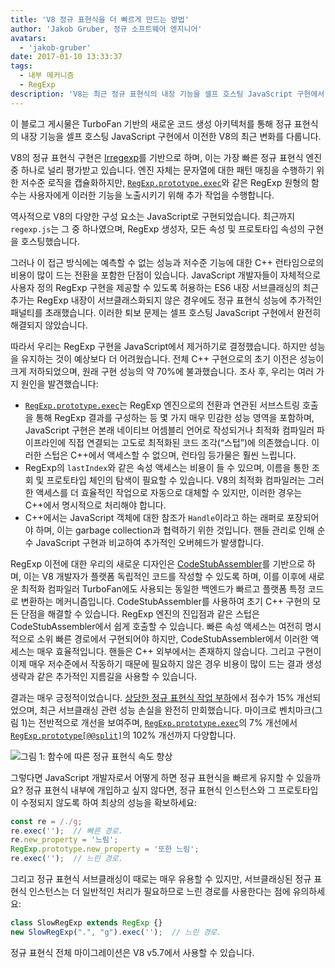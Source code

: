 ```yaml
---
title: 'V8 정규 표현식을 더 빠르게 만드는 방법'
author: 'Jakob Gruber, 정규 소프트웨어 엔지니어'
avatars:
  - 'jakob-gruber'
date: 2017-01-10 13:33:37
tags:
  - 내부 메커니즘
  - RegExp
description: 'V8는 최근 정규 표현식의 내장 기능을 셀프 호스팅 JavaScript 구현에서 TurboFan 기반의 새로운 코드 생성 아키텍처에 직접 연결되는 방식으로 이전했습니다.'
---
```

이 블로그 게시물은 TurboFan 기반의 새로운 코드 생성 아키텍처를 통해 정규 표현식의 내장 기능을 셀프 호스팅 JavaScript 구현에서 이전한 V8의 최근 변화를 다룹니다.

<!--truncate-->
V8의 정규 표현식 구현은 [Irregexp](https://blog.chromium.org/2009/02/irregexp-google-chromes-new-regexp.html)를 기반으로 하며, 이는 가장 빠른 정규 표현식 엔진 중 하나로 널리 평가받고 있습니다. 엔진 자체는 문자열에 대한 패턴 매칭을 수행하기 위한 저수준 로직을 캡슐화하지만, [`RegExp.prototype.exec`](https://developer.mozilla.org/en-US/docs/Web/JavaScript/Reference/Global_Objects/RegExp/exec)와 같은 RegExp 원형의 함수는 사용자에게 이러한 기능을 노출시키기 위해 추가 작업을 수행합니다.

역사적으로 V8의 다양한 구성 요소는 JavaScript로 구현되었습니다. 최근까지 `regexp.js`는 그 중 하나였으며, RegExp 생성자, 모든 속성 및 프로토타입 속성의 구현을 호스팅했습니다.

그러나 이 접근 방식에는 예측할 수 없는 성능과 저수준 기능에 대한 C++ 런타임으로의 비용이 많이 드는 전환을 포함한 단점이 있습니다. JavaScript 개발자들이 자체적으로 사용자 정의 RegExp 구현을 제공할 수 있도록 허용하는 ES6 내장 서브클래싱의 최근 추가는 RegExp 내장이 서브클래스화되지 않은 경우에도 정규 표현식 성능에 추가적인 패널티를 초래했습니다. 이러한 퇴보 문제는 셀프 호스팅 JavaScript 구현에서 완전히 해결되지 않았습니다.

따라서 우리는 RegExp 구현을 JavaScript에서 제거하기로 결정했습니다. 하지만 성능을 유지하는 것이 예상보다 더 어려웠습니다. 전체 C++ 구현으로의 초기 이전은 성능이 크게 저하되었으며, 원래 구현 성능의 약 70%에 불과했습니다. 조사 후, 우리는 여러 가지 원인을 발견했습니다:

- [`RegExp.prototype.exec`](https://developer.mozilla.org/en-US/docs/Web/JavaScript/Reference/Global_Objects/RegExp/exec)는 RegExp 엔진으로의 전환과 연관된 서브스트링 호출을 통해 RegExp 결과를 구성하는 등 몇 가지 매우 민감한 성능 영역을 포함하며, JavaScript 구현은 본래 네이티브 어셈블리 언어로 작성되거나 최적화 컴파일러 파이프라인에 직접 연결되는 고도로 최적화된 코드 조각(“스텁”)에 의존했습니다. 이러한 스텁은 C++에서 액세스할 수 없으며, 런타임 등가물은 훨씬 느립니다.
- RegExp의 `lastIndex`와 같은 속성 액세스는 비용이 들 수 있으며, 이름을 통한 조회 및 프로토타입 체인의 탐색이 필요할 수 있습니다. V8의 최적화 컴파일러는 그러한 액세스를 더 효율적인 작업으로 자동으로 대체할 수 있지만, 이러한 경우는 C++에서 명시적으로 처리해야 합니다.
- C++에서는 JavaScript 객체에 대한 참조가 `Handle`이라고 하는 래퍼로 포장되어야 하며, 이는 garbage collection과 협력하기 위한 것입니다. 핸들 관리로 인해 순수 JavaScript 구현과 비교하여 추가적인 오버헤드가 발생합니다.

RegExp 이전에 대한 우리의 새로운 디자인은 [CodeStubAssembler](/blog/csa)를 기반으로 하며, 이는 V8 개발자가 플랫폼 독립적인 코드를 작성할 수 있도록 하며, 이를 이후에 새로운 최적화 컴파일러 TurboFan에도 사용되는 동일한 백엔드가 빠르고 플랫폼 특정 코드로 변환하는 메커니즘입니다. CodeStubAssembler를 사용하여 초기 C++ 구현의 모든 단점을 해결할 수 있습니다. RegExp 엔진의 진입점과 같은 스텁은 CodeStubAssembler에서 쉽게 호출할 수 있습니다. 빠른 속성 액세스는 여전히 명시적으로 소위 빠른 경로에서 구현되어야 하지만, CodeStubAssembler에서 이러한 액세스는 매우 효율적입니다. 핸들은 C++ 외부에서는 존재하지 않습니다. 그리고 구현이 이제 매우 저수준에서 작동하기 때문에 필요하지 않은 경우 비용이 많이 드는 결과 생성 생략과 같은 추가적인 지름길을 사용할 수 있습니다.

결과는 매우 긍정적이었습니다. [상당한 정규 표현식 작업 부하](https://github.com/chromium/octane/blob/master/regexp.js)에서 점수가 15% 개선되었으며, 최근 서브클래싱 관련 성능 손실을 완전히 만회했습니다. 마이크로 벤치마크(그림 1)는 전반적으로 개선을 보여주며, [`RegExp.prototype.exec`](https://developer.mozilla.org/en-US/docs/Web/JavaScript/Reference/Global_Objects/RegExp/exec)의 7% 개선에서 [`RegExp.prototype[@@split]`](https://developer.mozilla.org/en-US/docs/Web/JavaScript/Reference/Global_Objects/RegExp/@@split)의 102% 개선까지 다양합니다.

![그림 1: 함수에 따른 정규 표현식 속도 향상](/_img/speeding-up-regular-expressions/perf.png)

그렇다면 JavaScript 개발자로서 어떻게 하면 정규 표현식을 빠르게 유지할 수 있을까요? 정규 표현식 내부에 개입하고 싶지 않다면, 정규 표현식 인스턴스와 그 프로토타입이 수정되지 않도록 하여 최상의 성능을 확보하세요:

```js
const re = /./g;
re.exec('');  // 빠른 경로.
re.new_property = '느림';
RegExp.prototype.new_property = '또한 느림';
re.exec('');  // 느린 경로.
```

그리고 정규 표현식 서브클래싱이 때로는 매우 유용할 수 있지만, 서브클래싱된 정규 표현식 인스턴스는 더 일반적인 처리가 필요하므로 느린 경로를 사용한다는 점에 유의하세요:

```js
class SlowRegExp extends RegExp {}
new SlowRegExp(".", "g").exec('');  // 느린 경로.
```

정규 표현식 전체 마이그레이션은 V8 v5.7에서 사용할 수 있습니다.

